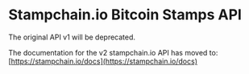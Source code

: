 # Stampchain.io Bitcoin Stamps API

The original API v1 will be deprecated.

The documentation for the v2 stampchain.io API has moved to:
[https://stampchain.io/docs](https://stampchain.io/docs)
